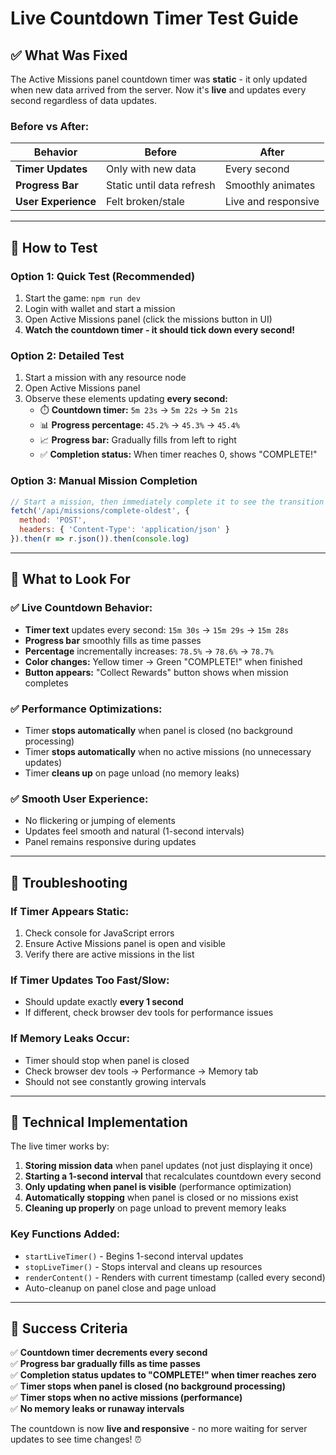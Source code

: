 # Live Countdown Timer Test Guide

## ✅ **What Was Fixed**

The Active Missions panel countdown timer was **static** - it only updated when new data arrived from the server. Now it's **live** and updates every second regardless of data updates.

### **Before vs After:**
| **Behavior** | **Before** | **After** |
|-------------|------------|-----------|
| **Timer Updates** | Only with new data | Every second |
| **Progress Bar** | Static until data refresh | Smoothly animates |
| **User Experience** | Felt broken/stale | Live and responsive |

---

## 🧪 **How to Test**

### **Option 1: Quick Test (Recommended)**
1. Start the game: `npm run dev`
2. Login with wallet and start a mission
3. Open Active Missions panel (click the missions button in UI)
4. **Watch the countdown timer - it should tick down every second!**

### **Option 2: Detailed Test**
1. Start a mission with any resource node
2. Open Active Missions panel 
3. Observe these elements updating **every second:**
   - ⏱️ **Countdown timer:** `5m 23s` → `5m 22s` → `5m 21s`
   - 📊 **Progress percentage:** `45.2%` → `45.3%` → `45.4%`
   - 📈 **Progress bar:** Gradually fills from left to right
   - ✅ **Completion status:** When timer reaches 0, shows "COMPLETE!"

### **Option 3: Manual Mission Completion**
```javascript
// Start a mission, then immediately complete it to see the transition
fetch('/api/missions/complete-oldest', {
  method: 'POST', 
  headers: { 'Content-Type': 'application/json' }
}).then(r => r.json()).then(console.log)
```

---

## 🎯 **What to Look For**

### **✅ Live Countdown Behavior:**
- **Timer text** updates every second: `15m 30s` → `15m 29s` → `15m 28s`
- **Progress bar** smoothly fills as time passes 
- **Percentage** incrementally increases: `78.5%` → `78.6%` → `78.7%`
- **Color changes:** Yellow timer → Green "COMPLETE!" when finished
- **Button appears:** "Collect Rewards" button shows when mission completes

### **✅ Performance Optimizations:**
- Timer **stops automatically** when panel is closed (no background processing)
- Timer **stops automatically** when no active missions (no unnecessary updates)
- Timer **cleans up** on page unload (no memory leaks)

### **✅ Smooth User Experience:**
- No flickering or jumping of elements
- Updates feel smooth and natural (1-second intervals)
- Panel remains responsive during updates

---

## 🐛 **Troubleshooting**

### **If Timer Appears Static:**
1. Check console for JavaScript errors
2. Ensure Active Missions panel is open and visible
3. Verify there are active missions in the list

### **If Timer Updates Too Fast/Slow:**
- Should update exactly **every 1 second**
- If different, check browser dev tools for performance issues

### **If Memory Leaks Occur:**
- Timer should stop when panel is closed
- Check browser dev tools → Performance → Memory tab
- Should not see constantly growing intervals

---

## 🚀 **Technical Implementation**

The live timer works by:

1. **Storing mission data** when panel updates (not just displaying it once)
2. **Starting a 1-second interval** that recalculates countdown every second
3. **Only updating when panel is visible** (performance optimization)
4. **Automatically stopping** when panel is closed or no missions exist
5. **Cleaning up properly** on page unload to prevent memory leaks

### **Key Functions Added:**
- `startLiveTimer()` - Begins 1-second interval updates
- `stopLiveTimer()` - Stops interval and cleans up resources  
- `renderContent()` - Renders with current timestamp (called every second)
- Auto-cleanup on panel close and page unload

---

## 🎉 **Success Criteria**

✅ **Countdown timer decrements every second**  
✅ **Progress bar gradually fills as time passes**  
✅ **Completion status updates to "COMPLETE!" when timer reaches zero**  
✅ **Timer stops when panel is closed (no background processing)**  
✅ **Timer stops when no active missions (performance)**  
✅ **No memory leaks or runaway intervals**

The countdown is now **live and responsive** - no more waiting for server updates to see time changes! ⏰
